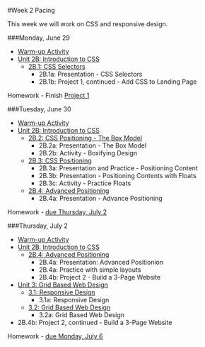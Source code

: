 #Week 2 Pacing

This week we will work on CSS and responsive design.

###Monday, June 29

- [Warm-up Activity](https://docs.google.com/presentation/d/1WSz8UBLOg_FuN_ET1hYWiYkHKDU-p8kbhVR3f77qHPQ/edit?usp=sharing)
- [Unit 2B: Introduction to CSS](https://github.com/fma2/pcp-intro-web-development/blob/master/units/2B-introcss.md)
	- [2B.1: CSS Selectors](https://github.com/fma2/pcp-intro-web-development/blob/master/units/2B-introcss.md#2B1-css-selectors)
		- 2B.1a: Presentation - CSS Selectors
		- 2B.1b: Project 1, continued - Add CSS to Landing Page

Homework - Finish [Project 1](https://github.com/fma2/pcp-intro-web-development/blob/master/assignments/project1.md)

###Tuesday, June 30

- [Warm-up Activity](https://docs.google.com/presentation/d/1WSz8UBLOg_FuN_ET1hYWiYkHKDU-p8kbhVR3f77qHPQ/edit?usp=sharing)
- [Unit 2B: Introduction to CSS](https://github.com/fma2/pcp-intro-web-development/blob/master/units/2B-introcss.md)
	- [2B.2: CSS Positioning - The Box Model](https://github.com/fma2/pcp-intro-web-development/blob/master/units/2B-introcss.md#2B2-boxmodel)
		- 2B.2a: Presentation - The Box Model
		- 2B.2b: Activity - Boxifying Design
	- [2B.3: CSS Positioning](https://github.com/fma2/pcp-intro-web-development/blob/master/units/2B-introcss.md#2B3-float)
		- 2B.3a: Presentation and Practice - Positioning Content 
		- 2B.3b: Presentation - Positioning Contents with Floats
		- 2B.3c: Activity - Practice Floats
	- [2B.4: Advanced Positioning](https://github.com/fma2/pcp-intro-web-development/blob/master/units/2B-introcss.md#2B4-advanced)
		- 2B.4a: Presentation - Advance Positioning

Homework - [due Thursday, July 2](https://github.com/fma2/pcp-intro-web-development/blob/master/assignments/homework-week2.md#by-thursday-july-2nd)

###Thursday, July 2

- [Warm-up Activity](https://docs.google.com/presentation/d/1WSz8UBLOg_FuN_ET1hYWiYkHKDU-p8kbhVR3f77qHPQ/edit?usp=sharing)
- [Unit 2B: Introduction to CSS](https://github.com/fma2/pcp-intro-web-development/blob/master/units/2B-introcss.md)
	- [2B.4: Advanced Positioning](https://github.com/fma2/pcp-intro-web-development/blob/master/units/2B-introcss.md#2B4-advanced)
		- 2B.4a: Presentation: Advanced Positionion
		- 2B.4a: Practice with simple layouts
		- 2B.4b: Project 2 - Build a 3-Page Website
- [Unit 3: Grid Based Web Design](https://github.com/fma2/pcp-intro-web-development/blob/master/units/3-gridbaseddesign.md)
	- [3.1: Responsive Design](https://github.com/fma2/pcp-intro-web-development/blob/master/units/3-gridbaseddesign.md#31-responsive)
		- 3.1a: Responsive Design
	- [3.2: Grid Based Web Design](https://github.com/fma2/pcp-intro-web-development/blob/master/units/3-gridbaseddesign.md#32-float)
		- 3.2a: Grid Based Web Design
- 2B.4b: Project 2, continued - Build a 3-Page Website


Homework - [due Monday, July 6](https://github.com/fma2/pcp-intro-web-development/blob/master/assignments/homework-week2.md#by-monday-july-6th)